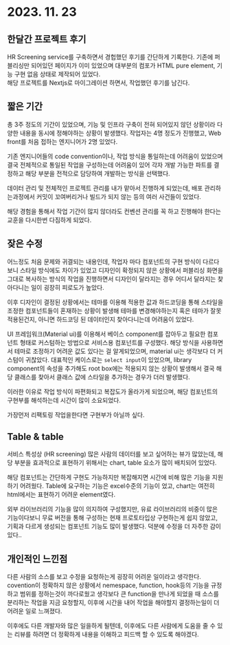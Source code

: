 # 2023. 11. 23

## 한달간 프로젝트 후기

HR Screening service를 구축하면서 경헙했던 후기를 간단하게 기록한다. 기존에 퍼블리싱만 되어있던 페이지가 이미 있었으며 대부분의 컴포가 HTML pure element, 기능 구현 없음 상태로 제작되어 있었다.  
해당 프로젝트를 Nextjs로 마이그레이션 하면서, 작업했던 후기를 남긴다.

## 짧은 기간

총 3주 정도의 기간이 있었으며, 기능 및 인프라 구축이 전혀 되어있지 않던 상황이라 다양한 내용을 동시에 정해야하는 상황이 발생했다. 작업자는 4명 정도가 진행했고, Web front를 처음 접하는 엔지니어가 2명 있었다.

기존 엔지니어들의 code convention이나, 작업 방식을 통일하는데 어려움이 있었으며 결국 전체적으로 통일된 작업을 구성하는데 어려움이 있어 각자 개발 가능한 파트를 결정하고 해당 부분을 전적으로 담당하여 개발하는 방식을 선택했다.

데이터 관리 및 전체적인 프로젝트 관리를 내가 맡아서 진행하게 되었는데, 배포 관리하는과정에서 커밋이 꼬여버리거나 빌드가 되지 않는 등의 여러 사건들이 있었다.

해당 경험을 통해서 작업 기간이 많지 않더라도 컨벤션 관리를 꼭 하고 진행해야 한다는 교훈을 다시한번 다짐하게 되었다.

## 잦은 수정

어느정도 처음 문제와 귀결되는 내용인데, 작업자 마다 컴포넌트의 구현 방식이 다르다보니 스타일 방식에도 차이가 있었고 디자인이 확정되지 않은 상황에서 퍼블리싱 화면을 그대로 복사하는 방식의 작업을 진행하면서 디자인이 달라지는 경우 어디서 달라지는 찾아다니는 일이 굉장히 피로도가 높았다.

이후 디자인이 결정된 상황에서는 테마를 이용해 적용한 값과 하드코딩을 통해 스타일을 조정한 컴포넌트들이 혼재하는 상황이 발생해 테마를 변경해야하는지 혹은 테마가 잘못 적용된건지, 아니면 하드코딩 된 데이터인지 찾아다니는데 어려움이 있었다.

UI 프레임워크(Material ui)를 이용해서 베이스 component를 잡아두고 필요한 컴포넌트 형태로 커스텀하는 방법으로 서비스용 컴포넌트를 구성했다. 해당 방식을 사용하면서 테마로 조정하기 어려운 값도 있다는 걸 알게되었으며, material ui는 생각보다 더 커스텀이 귀찮았다. 대표적인 케이스로는 `select input`이 있었으며, library component의 속성을 추가해도 root box에는 적용되지 않는 상황이 발생해서 결국 해당 클래스를 찾아서 클래스 값에 스타일을 추가하는 경우가 더러 발생했다.

이러한 이유로 작업 방식이 파편화되고 복잡도가 올라가게 되었으며, 해당 컴포넌트의 구현부를 해석하는데 시간이 많이 소요되었다.

가장먼저 리팩토링 작업을한다면 구현부가 아닐까 싶다.

## Table & table

서비스 특성상 (HR screening) 많은 사람의 데이터를 보고 싶어하는 뷰가 많았는데, 해당 부분을 효과적으로 표현하기 위해서는 chart, table 요소가 많이 배치되어 있었다.

해당 컴포넌트는 간단하게 구현도 가능하지만 복잡해지면 시간에 비해 많은 기능을 지원하기 어려웠다. Table에 요구하는 기능은 excel수준의 기능이 었고, chart는 여전히 html에서는 표현하기 어려운 element였다. 

외부 라이브러리의 기능을 많이 의지하여 구성했지만, 유료 라이브러리의 비중이 많은 기능이다보니 무료 버전을 통해 구성하는 현재 프로토타입상 구현하는게 쉽지 않았고, 기획과 다르게 생성되는 컴포넌트 기능도 많이 발생했다. 덕분에 수정을 더 자주한 감이 있다..


## 개인적인 느낀점

다른 사람의 소스를 보고 수정을 요청하는게 굉장히 어려운 일이라고 생각한다. covention이 정확하지 않은 상황에서 nemespace, function, hook등의 기능을 규정하고 범위를 정하는것이 까다로웠고 생각보다 큰 function을 만나게 되었을 때 소스를 분리하는 작업을 지금 요청할지, 이후에 시간을 내어 작업을 해야할지 결정하는일이 더 어려운 일로 느껴졌다.

이후에도 다른 개발자와 많은 일을하게 될텐데, 이후에도 다른 사람에게 도움을 줄 수 있는 리뷰를 하려면 더 정확하게 내용을 이해하고 피드백 할 수 있도록 해야겠다.